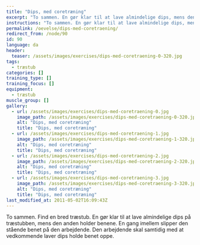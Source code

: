 ```yaml
---
title: "Dips, med coretræning"
excerpt: "To sammen. En gør klar til at lave almindelige dips, mens den anden holder benene. En gang imellem slipper den stående benet på den arbejdende. Den arbejdende skal samtidig med at vedkommende laver dips holde benet oppe."
instructions: "To sammen. En gør klar til at lave almindelige dips, mens den anden holder benene. En gang imellem slipper den stående benet på den arbejdende. Den arbejdende skal samtidig med at vedkommende laver dips holde benet oppe."
permalink: /oevelse/dips-med-coretraening/
redirect_from: /node/90
id: 90
language: da
header:
  teaser: /assets/images/exercises/dips-med-coretraening-0-320.jpg
tags:
  - træstub
categories: []
training_type: [] 
training_focus: []
equipment:
  - træstub
muscle_group: []
gallery:
  - url: /assets/images/exercises/dips-med-coretraening-0.jpg
    image_path: /assets/images/exercises/dips-med-coretraening-0-320.jpg
    alt: "Dips, med coretræning"
    title: "Dips, med coretræning"
  - url: /assets/images/exercises/dips-med-coretraening-1.jpg
    image_path: /assets/images/exercises/dips-med-coretraening-1-320.jpg
    alt: "Dips, med coretræning"
    title: "Dips, med coretræning"
  - url: /assets/images/exercises/dips-med-coretraening-2.jpg
    image_path: /assets/images/exercises/dips-med-coretraening-2-320.jpg
    alt: "Dips, med coretræning"
    title: "Dips, med coretræning"
  - url: /assets/images/exercises/dips-med-coretraening-3.jpg
    image_path: /assets/images/exercises/dips-med-coretraening-3-320.jpg
    alt: "Dips, med coretræning"
    title: "Dips, med coretræning"
last_modified_at: 2011-05-02T16:09:43Z
---
```


To sammen. Find en bred træstub. En gør klar til at lave almindelige dips på træstubben, mens den anden holder benene. En gang imellem slipper den stående benet på den arbejdende. Den arbejdende skal samtidig med at vedkommende laver dips holde benet oppe.
